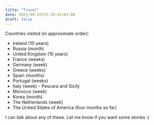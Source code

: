 ```yaml
---
title: "Travel"
date: 2023-09-25T23:29:51+01:00
draft: false
---
```

Countries visited (in approximate order):
* Ireland (10 years)
* Russia (month)
* United Kingdom (10 years)
* France (weeks)
* Germany (week)
* Greece (weeks)
* Spain (months)
* Portugal (weeks)
* Italy (week) - Pescara and Sicily
* Morocco (week)
* Korea (month)
* The Netherlands (week)
* The United States of America (four months so far)

I can talk about any of these. Let me know if you want some stories :)